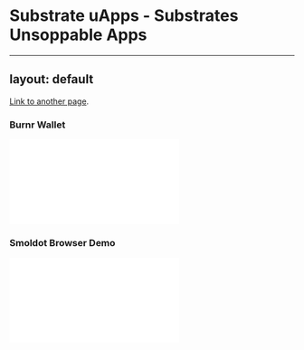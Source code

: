 # Substrate uApps - Substrates Unsoppable Apps
---
layout: default
---

[Link to another page](./another-page.html).


### Burnr Wallet

![Burnr Wallet](./projects/burnr/dist/index.html)

### Smoldot Browser Demo

![Smoldot Browser Demo](./projects/smoldot-browser-demo/dist/index.html)

